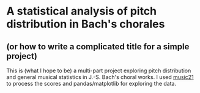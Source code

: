 # A statistical analysis of pitch distribution in Bach's chorales
## (or how to write a complicated title for a simple project)

This is (what I hope to be) a multi-part project exploring pitch distribution and general musical statistics in J.-S. Bach's choral works. I used [music21](http://web.mit.edu/music21/) to process the scores and pandas/matplotlib for exploring the data.  
